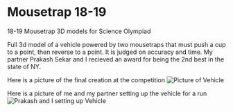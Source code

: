 # Mousetrap 18-19
18-19 Mousetrap 3D models for Science Olympiad

Full 3d model of a vehicle powered by two mousetraps that must push a cup to a point, then reverse to a point. It is judged on accuracy and time.
My partner Prakash Sekar and I recieved an award for being the 2nd best in the state of NY. 

Here is a picture of the final creation at the competition
![Picture of Vehicle](https://lh3.googleusercontent.com/wIVJRnmYshD3c99jXppn8mmtdjBpDa44m2W0mLtf5ixlvCRezfIpNIZbR4veMWMp7CarVw7AQfMIpmw20DgsI3NuYXxpq-2rW3AqRYfgN2B571Dq_ni--tRdJtLxa_E_clj-9xgI8EI=w2400)

Here is a picture of me and my partner setting up the vehicle for a run
![Prakash and I setting up Vehicle](https://lh3.googleusercontent.com/z7e6zFwO1QDICyAi0lVS_D3BgiEjsYLOieBOhGBxniCl6JDdzO_mc6EkZD6HSoYagcu-1uVQqCebXWrXiyQO-NV5sCNFqo192y7WTwZ7c3UWExUCa2sR9eJVYLkK4eEb9zMw7Ign1g8=w2400)
